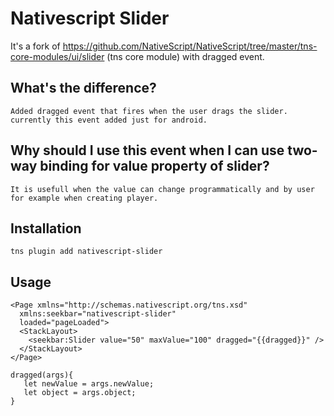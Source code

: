 # Nativescript Slider
  It's a fork of https://github.com/NativeScript/NativeScript/tree/master/tns-core-modules/ui/slider (tns core module) with dragged event.

## What's the difference?
    Added dragged event that fires when the user drags the slider.
    currently this event added just for android.
    
## Why should I use this event when I can use two-way binding for value property of slider?
    It is usefull when the value can change programmatically and by user for example when creating player.

## Installation
    
    tns plugin add nativescript-slider

## Usage
    
    <Page xmlns="http://schemas.nativescript.org/tns.xsd"
      xmlns:seekbar="nativescript-slider"
      loaded="pageLoaded">
      <StackLayout>
        <seekbar:Slider value="50" maxValue="100" dragged="{{dragged}}" />
      </StackLayout>
    </Page>

    dragged(args){
       let newValue = args.newValue;
       let object = args.object;
    }

   


  

